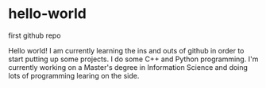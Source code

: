 # hello-world
first github repo

Hello world! I am currently learning the ins and outs of github in order to start putting up some projects.  I do some C++ and Python programming. I'm currently working on a Master's degree in Information Science and doing lots of programming learing on the side. 
